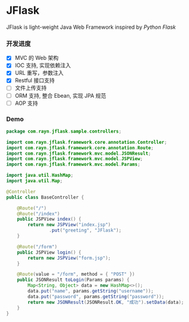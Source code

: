 # JFlask
JFlask is light-weight Java Web Framework inspired by *Python Flask*

### 开发进度
- [X] MVC 的 Web 架构
- [X] IOC 支持, 实现依赖注入
- [X] URL 重写，参数注入
- [X] Restful 接口支持
- [ ] 文件上传支持
- [ ] ORM 支持, 整合 Ebean, 实现 JPA 规范
- [ ] AOP 支持

### Demo

```java
package com.rayn.jflask.sample.controllers;

import com.rayn.jflask.framework.core.annotation.Controller;
import com.rayn.jflask.framework.core.annotation.Route;
import com.rayn.jflask.framework.mvc.model.JSONResult;
import com.rayn.jflask.framework.mvc.model.JSPView;
import com.rayn.jflask.framework.mvc.model.Params;

import java.util.HashMap;
import java.util.Map;

@Controller
public class BaseController {

    @Route("/")
    @Route("/index")
    public JSPView index() {
        return new JSPView("index.jsp")
                .put("greeting", "JFlask");
    }

    @Route("/form")
    public JSPView login() {
        return new JSPView("form.jsp");
    }

    @Route(value = "/form", method = { "POST" })
    public JSONResult toLogin(Params params) {
        Map<String, Object> data = new HashMap<>();
        data.put("name", params.getString("username"));
        data.put("password", params.getString("password"));
        return new JSONResult(JSONResult.OK, "成功").setData(data);
    }
}

```
